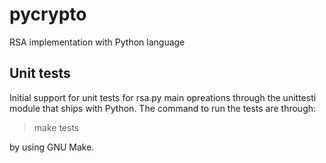 # pycrypto
RSA implementation with Python language

## Unit tests

Initial support for unit tests for rsa.py main opreations through
the unittesti module that ships with Python. The command to run the
tests are through:

> make tests

by using GNU Make.
